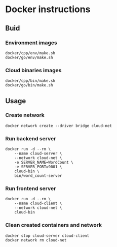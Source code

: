 # Docker instructions

## Buid

### Environment images
```
docker/cpp/env/make.sh
docker/go/env/make.sh
```

### Cloud binaries images
```
docker/cpp/bin/make.sh
docker/go/bin/make.sh
```

## Usage

### Create network
```
docker network create --driver bridge cloud-net
```

### Run backend server
```
docker run -d --rm \
    --name cloud-server \
    --network cloud-net \
    -e SERVER_NAME=WordCount \
    -e SERVER_PORT=9001 \
    cloud-bin \
    bin/word_count-server
```

### Run frontend server
```
docker run -d --rm \
    --name cloud-client \
    --network cloud-net \
    cloud-bin
```

### Clean created containers and network
```
docker stop cloud-server cloud-client
docker network rm cloud-net
```